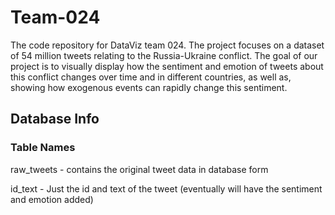 # Team-024
The code repository for DataViz team 024. The project focuses on a dataset of 54 million tweets relating to the Russia-Ukraine conflict. The goal of our project is to visually display how the sentiment and emotion of tweets about this conflict changes over time and in different countries, as well as, showing how exogenous events can rapidly change this sentiment.

## Database Info

### Table Names
raw_tweets - contains the original tweet data in database form

id_text - Just the id and text of the tweet (eventually will have the sentiment and emotion added)
